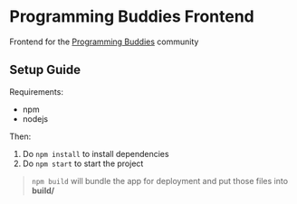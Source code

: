 # Programming Buddies Frontend

Frontend for the [Programming Buddies](https://github.com/programmingbuddies/) community

## Setup Guide

Requirements:

- npm
- nodejs

Then:

1. Do `npm install` to install dependencies
2. Do `npm start` to start the project

> `npm build` will bundle the app for deployment and put those files into **build/**
